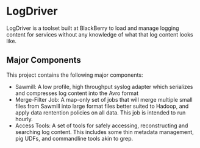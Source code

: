 LogDriver
=========

LogDriver is a toolset built at BlackBerry to load and manage logging content for services without any
knowledge of what that log content looks like.

Major Components
----------------

This project contains the following major components:

* Sawmill:
        A low profile, high throughput syslog adapter which serializes and compresses log content into the Avro format
* Merge-Filter Job:
        A map-only set of jobs that will merge multiple small files from Sawmill into large format files better suited to Hadoop, and apply data rentention policies on all data.  This job is intended to run hourly.
* Access Tools:
        A set of tools for safely accessing, reconstructing and searching log content.  This includes some thin metadata management, pig UDFs, and commandline tools akin to grep.

